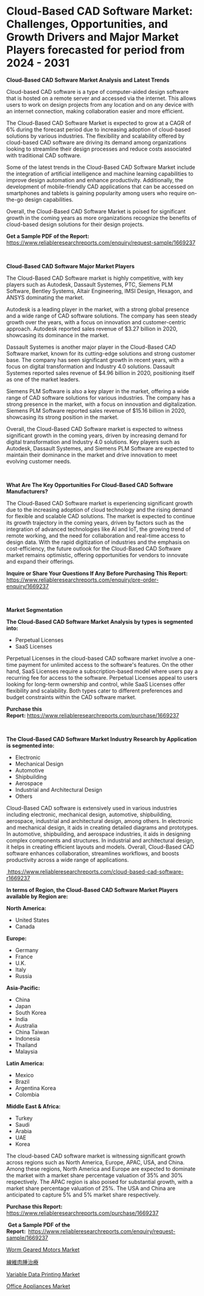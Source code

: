<p><h1>Cloud-Based CAD Software Market: Challenges, Opportunities, and Growth Drivers and Major Market Players forecasted for period from 2024 - 2031</h1></p><p><strong>Cloud-Based CAD Software Market Analysis and Latest Trends</strong></p>
<p><p>Cloud-based CAD software is a type of computer-aided design software that is hosted on a remote server and accessed via the internet. This allows users to work on design projects from any location and on any device with an internet connection, making collaboration easier and more efficient.</p><p>The Cloud-Based CAD Software Market is expected to grow at a CAGR of 6% during the forecast period due to increasing adoption of cloud-based solutions by various industries. The flexibility and scalability offered by cloud-based CAD software are driving its demand among organizations looking to streamline their design processes and reduce costs associated with traditional CAD software.</p><p>Some of the latest trends in the Cloud-Based CAD Software Market include the integration of artificial intelligence and machine learning capabilities to improve design automation and enhance productivity. Additionally, the development of mobile-friendly CAD applications that can be accessed on smartphones and tablets is gaining popularity among users who require on-the-go design capabilities.</p><p>Overall, the Cloud-Based CAD Software Market is poised for significant growth in the coming years as more organizations recognize the benefits of cloud-based design solutions for their design projects.</p></p>
<p><strong>Get a Sample PDF of the Report:&nbsp;</strong> <a href="https://www.reliableresearchreports.com/enquiry/request-sample/1669237">https://www.reliableresearchreports.com/enquiry/request-sample/1669237</a></p>
<p>&nbsp;</p>
<p><strong>Cloud-Based CAD Software Major Market Players</strong></p>
<p><p>The Cloud-Based CAD Software market is highly competitive, with key players such as Autodesk, Dassault Systemes, PTC, Siemens PLM Software, Bentley Systems, Altair Engineering, IMSI Design, Hexagon, and ANSYS dominating the market. </p><p>Autodesk is a leading player in the market, with a strong global presence and a wide range of CAD software solutions. The company has seen steady growth over the years, with a focus on innovation and customer-centric approach. Autodesk reported sales revenue of $3.27 billion in 2020, showcasing its dominance in the market.</p><p>Dassault Systemes is another major player in the Cloud-Based CAD Software market, known for its cutting-edge solutions and strong customer base. The company has seen significant growth in recent years, with a focus on digital transformation and Industry 4.0 solutions. Dassault Systemes reported sales revenue of $4.96 billion in 2020, positioning itself as one of the market leaders.</p><p>Siemens PLM Software is also a key player in the market, offering a wide range of CAD software solutions for various industries. The company has a strong presence in the market, with a focus on innovation and digitalization. Siemens PLM Software reported sales revenue of $15.16 billion in 2020, showcasing its strong position in the market.</p><p>Overall, the Cloud-Based CAD Software market is expected to witness significant growth in the coming years, driven by increasing demand for digital transformation and Industry 4.0 solutions. Key players such as Autodesk, Dassault Systemes, and Siemens PLM Software are expected to maintain their dominance in the market and drive innovation to meet evolving customer needs.</p></p>
<p>&nbsp;</p>
<p><strong>What Are The Key Opportunities For Cloud-Based CAD Software Manufacturers?</strong></p>
<p><p>The Cloud-Based CAD Software market is experiencing significant growth due to the increasing adoption of cloud technology and the rising demand for flexible and scalable CAD solutions. The market is expected to continue its growth trajectory in the coming years, driven by factors such as the integration of advanced technologies like AI and IoT, the growing trend of remote working, and the need for collaboration and real-time access to design data. With the rapid digitization of industries and the emphasis on cost-efficiency, the future outlook for the Cloud-Based CAD Software market remains optimistic, offering opportunities for vendors to innovate and expand their offerings.</p></p>
<p><strong>Inquire or Share Your Questions If Any Before Purchasing This Report:</strong> <a href="https://www.reliableresearchreports.com/enquiry/pre-order-enquiry/1669237">https://www.reliableresearchreports.com/enquiry/pre-order-enquiry/1669237</a></p>
<p>&nbsp;</p>
<p><strong>Market Segmentation</strong></p>
<p><strong>The Cloud-Based CAD Software Market Analysis by types is segmented into:</strong></p>
<p><ul><li>Perpetual Licenses</li><li>SaaS Licenses</li></ul></p>
<p><p>Perpetual Licenses in the cloud-based CAD software market involve a one-time payment for unlimited access to the software's features. On the other hand, SaaS Licenses require a subscription-based model where users pay a recurring fee for access to the software. Perpetual Licenses appeal to users looking for long-term ownership and control, while SaaS Licenses offer flexibility and scalability. Both types cater to different preferences and budget constraints within the CAD software market.</p></p>
<p><strong>Purchase this Report:&nbsp;</strong><a href="https://www.reliableresearchreports.com/purchase/1669237">https://www.reliableresearchreports.com/purchase/1669237</a></p>
<p>&nbsp;</p>
<p><strong>The Cloud-Based CAD Software Market Industry Research by Application is segmented into:</strong></p>
<p><ul><li>Electronic</li><li>Mechanical Design</li><li>Automotive</li><li>Shipbuilding</li><li>Aerospace</li><li>Industrial and Architectural Design</li><li>Others</li></ul></p>
<p><p>Cloud-Based CAD software is extensively used in various industries including electronic, mechanical design, automotive, shipbuilding, aerospace, industrial and architectural design, among others. In electronic and mechanical design, it aids in creating detailed diagrams and prototypes. In automotive, shipbuilding, and aerospace industries, it aids in designing complex components and structures. In industrial and architectural design, it helps in creating efficient layouts and models. Overall, Cloud-Based CAD software enhances collaboration, streamlines workflows, and boosts productivity across a wide range of applications.</p></p>
<p><a href="https://www.reliableresearchreports.com/cloud-based-cad-software-r1669237">&nbsp;https://www.reliableresearchreports.com/cloud-based-cad-software-r1669237</a></p>
<p><strong>In terms of Region, the Cloud-Based CAD Software Market Players available by Region are:</strong></p>
<p>
    <p> <strong> North America: </strong>
        <ul>
            <li>United States</li>
            <li>Canada</li>
        </ul>
        </p> 
    <p> <strong> Europe: </strong>
        <ul>
            <li>Germany</li>
            <li>France</li>
            <li>U.K.</li>
            <li>Italy</li>
            <li>Russia</li>
        </ul>
        </p> 
    <p> <strong> Asia-Pacific: </strong>
        <ul>
            <li>China</li>
            <li>Japan</li>
            <li>South Korea</li>
            <li>India</li>
            <li>Australia</li>
            <li>China Taiwan</li>
            <li>Indonesia</li>
            <li>Thailand</li>
            <li>Malaysia</li>
        </ul>
        </p> 
    <p> <strong> Latin America: </strong>
        <ul>
            <li>Mexico</li>
            <li>Brazil</li>
            <li>Argentina Korea</li>
            <li>Colombia</li>
        </ul>
        </p> 
    <p> <strong> Middle East & Africa: </strong>
        <ul>
            <li>Turkey</li>
            <li>Saudi</li>
            <li>Arabia</li>
            <li>UAE</li>
            <li>Korea</li>
        </ul>
    </p>
    </p>
<p><p>The cloud-based CAD software market is witnessing significant growth across regions such as North America, Europe, APAC, USA, and China. Among these regions, North America and Europe are expected to dominate the market with a market share percentage valuation of 35% and 30% respectively. The APAC region is also poised for substantial growth, with a market share percentage valuation of 25%. The USA and China are anticipated to capture 5% and 5% market share respectively.</p></p>
<p><strong>Purchase this Report: </strong><a href="https://www.reliableresearchreports.com/purchase/1669237">https://www.reliableresearchreports.com/purchase/1669237</a></p>
<p>&nbsp;<strong>Get a Sample PDF of the Report:&nbsp;&nbsp;</strong><a href="https://www.reliableresearchreports.com/enquiry/request-sample/1669237">https://www.reliableresearchreports.com/enquiry/request-sample/1669237</a></p>
<p><strong></strong></p>
<p><p><a href="https://www.linkedin.com/pulse/worm-geared-motors-market-share-evolution-growth-trends-2024-hr6cf?trackingId=EpAaU2ilwbEMtqRbJwFWAQ%3D%3D">Worm Geared Motors Market</a></p><p><a href="https://github.com/charm854/Market-Research-Report-List-1/blob/main/344107162642.md">線維肉腫治療</a></p><p><a href="https://issuu.com/reportprime-2/docs/variable-data-printing-market-size-2030.pptx">Variable Data Printing Market</a></p><p><a href="https://www.linkedin.com/pulse/office-appliances-market-research-report-its-history-forecast-fq0jf?trackingId=P5lR1gbnMvKvLP3rGC418A%3D%3D">Office Appliances Market</a></p></p>